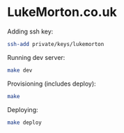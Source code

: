 # LukeMorton.co.uk

Adding ssh key:

``` sh
ssh-add private/keys/lukemorton
```

Running dev server:

``` sh
make dev
```

Provisioning (includes deploy):

``` sh
make
```

Deploying:

``` sh
make deploy
```
